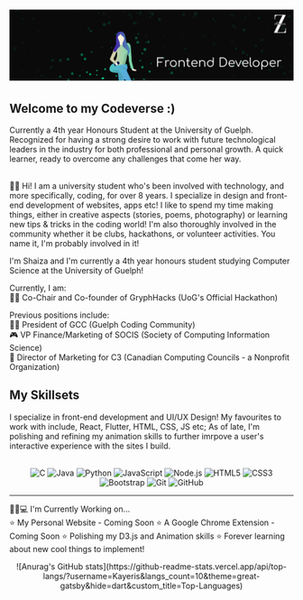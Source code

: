 # [![Zaza H Banner](https://raw.githubusercontent.com/Kayeris/Kayeris/main/Images/banner.png)](https://zazulezaza.carrd.co/)



## Welcome to my Codeverse :)  
Currently a 4th year Honours Student at the University of Guelph. Recognized for having a strong desire to work with future technological leaders in the industry for both professional and personal growth. A quick learner, ready to overcome any challenges that come her way.  
<br>

🙋🏻 Hi! I am a university student who's been involved with technology, and more specifically, coding, for over 8 years. I specialize in design and front-end development of websites, apps etc! I like to spend my time making things, either in creative aspects (stories, poems, photography) or learning new tips & tricks in the coding world! I'm also thoroughly involved in the community whether it be clubs, hackathons, or volunteer activities. You name it, I'm probably involved in it! 

I'm Shaiza and I'm currently a 4th year honours student studying Computer Science at the University of Guelph!  

Currently, I am:  
    🤹‍♀️ Co-Chair and Co-founder of GryphHacks (UoG's Official Hackathon)  

Previous positions include:  
    🤸‍♀️ President of GCC (Guelph Coding Community)  
    🎮 VP Finance/Marketing of SOCIS (Society of Computing Information Science)  
    🧩 Director of Marketing for C3 (Canadian Computing Councils - a Nonprofit Organization)  


## My Skillsets
I specialize in front-end development and UI/UX Design! My favourites to work with include, React, Flutter, HTML, CSS, JS etc; As of late, I'm polishing and refining my animation skills to further imrpove a user's interactive experience with the sites I build.

<br>
<div align="center" margin-top="5px">
<img src="https://img.shields.io/badge/--141311?style=flat&logo=c&logoColor=ffffff&textColor=000000" alt="C"> <img src="https://img.shields.io/badge/-Java-141311?style=flat&logo=java&logoColor=white&textColor=000000" alt="Java"> 
<img src="https://img.shields.io/badge/-Python-141311?style=flat&logo=python&logoColor=white" alt="Python">
<img src="https://img.shields.io/badge/-JavaScript-141311?style=flat&logo=javascript&logoColor=eed718" alt="JavaScript">
<img src="https://img.shields.io/badge/-Nodejs-141311?style=flat&logo=Node.js" alt="Node.js">
<img src = "https://img.shields.io/badge/-HTML5-141311?style=flat&logo=html5&logoColor=white" alt="HTML5">
<img src = "https://img.shields.io/badge/-CSS3-141311?style=flat&logo=css3&logoColor=white" alt="CSS3">
<img src="https://img.shields.io/badge/-Bootstrap-141311?style=flat&logo=bootstrap&logoColor=white" alt="Bootstrap">
<img src="https://img.shields.io/badge/-Git-141311?style=flat&logo=git" alt="Git"> 
<img src="https://img.shields.io/badge/-GitHub-141311?style=flat&logo=github" alt="GitHub">
</div>

<hr>

👧🏻💻 I'm Currently Working on...  
⭐ My Personal Website - Coming Soon
⭐ A Google Chrome Extension - Coming Soon
⭐ Polishing my D3.js and Animation skills
⭐ Forever learning about new cool things to implement!


<div align="center" margin-top="5px">
![Anurag's GitHub stats](https://github-readme-stats.vercel.app/api/top-langs/?username=Kayeris&langs_count=10&theme=great-gatsby&hide=dart&custom_title=Top-Languages)

</div>
    
